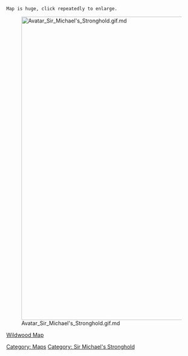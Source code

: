 `Map is huge, click repeatedly to enlarge.`

<figure>
<img src="Avatar_Sir_Michael&#39;s_Stronghold.gif.md"
title="Avatar_Sir_Michael&#39;s_Stronghold.gif.md" width="800"
alt="Avatar_Sir_Michael&#39;s_Stronghold.gif.md" />
<figcaption
aria-hidden="true">Avatar_Sir_Michael's_Stronghold.gif.md</figcaption>
</figure>

[Wildwood Map](Wildwood_Map "wikilink")

[Category: Maps](Category:_Maps "wikilink") [Category: Sir Michael's
Stronghold](Category:_Sir_Michael's_Stronghold "wikilink")
